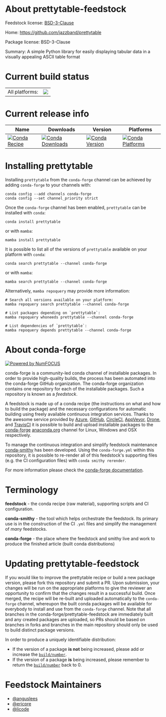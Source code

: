 About prettytable-feedstock
===========================

Feedstock license: [BSD-3-Clause](https://github.com/conda-forge/prettytable-feedstock/blob/main/LICENSE.txt)

Home: https://github.com/jazzband/prettytable

Package license: BSD-3-Clause

Summary: A simple Python library for easily displaying tabular data in a visually appealing ASCII table format

Current build status
====================


<table><tr><td>All platforms:</td>
    <td>
      <a href="https://dev.azure.com/conda-forge/feedstock-builds/_build/latest?definitionId=5960&branchName=main">
        <img src="https://dev.azure.com/conda-forge/feedstock-builds/_apis/build/status/prettytable-feedstock?branchName=main">
      </a>
    </td>
  </tr>
</table>

Current release info
====================

| Name | Downloads | Version | Platforms |
| --- | --- | --- | --- |
| [![Conda Recipe](https://img.shields.io/badge/recipe-prettytable-green.svg)](https://anaconda.org/conda-forge/prettytable) | [![Conda Downloads](https://img.shields.io/conda/dn/conda-forge/prettytable.svg)](https://anaconda.org/conda-forge/prettytable) | [![Conda Version](https://img.shields.io/conda/vn/conda-forge/prettytable.svg)](https://anaconda.org/conda-forge/prettytable) | [![Conda Platforms](https://img.shields.io/conda/pn/conda-forge/prettytable.svg)](https://anaconda.org/conda-forge/prettytable) |

Installing prettytable
======================

Installing `prettytable` from the `conda-forge` channel can be achieved by adding `conda-forge` to your channels with:

```
conda config --add channels conda-forge
conda config --set channel_priority strict
```

Once the `conda-forge` channel has been enabled, `prettytable` can be installed with `conda`:

```
conda install prettytable
```

or with `mamba`:

```
mamba install prettytable
```

It is possible to list all of the versions of `prettytable` available on your platform with `conda`:

```
conda search prettytable --channel conda-forge
```

or with `mamba`:

```
mamba search prettytable --channel conda-forge
```

Alternatively, `mamba repoquery` may provide more information:

```
# Search all versions available on your platform:
mamba repoquery search prettytable --channel conda-forge

# List packages depending on `prettytable`:
mamba repoquery whoneeds prettytable --channel conda-forge

# List dependencies of `prettytable`:
mamba repoquery depends prettytable --channel conda-forge
```


About conda-forge
=================

[![Powered by
NumFOCUS](https://img.shields.io/badge/powered%20by-NumFOCUS-orange.svg?style=flat&colorA=E1523D&colorB=007D8A)](https://numfocus.org)

conda-forge is a community-led conda channel of installable packages.
In order to provide high-quality builds, the process has been automated into the
conda-forge GitHub organization. The conda-forge organization contains one repository
for each of the installable packages. Such a repository is known as a *feedstock*.

A feedstock is made up of a conda recipe (the instructions on what and how to build
the package) and the necessary configurations for automatic building using freely
available continuous integration services. Thanks to the awesome service provided by
[Azure](https://azure.microsoft.com/en-us/services/devops/), [GitHub](https://github.com/),
[CircleCI](https://circleci.com/), [AppVeyor](https://www.appveyor.com/),
[Drone](https://cloud.drone.io/welcome), and [TravisCI](https://travis-ci.com/)
it is possible to build and upload installable packages to the
[conda-forge](https://anaconda.org/conda-forge) [anaconda.org](https://anaconda.org/)
channel for Linux, Windows and OSX respectively.

To manage the continuous integration and simplify feedstock maintenance
[conda-smithy](https://github.com/conda-forge/conda-smithy) has been developed.
Using the ``conda-forge.yml`` within this repository, it is possible to re-render all of
this feedstock's supporting files (e.g. the CI configuration files) with ``conda smithy rerender``.

For more information please check the [conda-forge documentation](https://conda-forge.org/docs/).

Terminology
===========

**feedstock** - the conda recipe (raw material), supporting scripts and CI configuration.

**conda-smithy** - the tool which helps orchestrate the feedstock.
                   Its primary use is in the construction of the CI ``.yml`` files
                   and simplify the management of *many* feedstocks.

**conda-forge** - the place where the feedstock and smithy live and work to
                  produce the finished article (built conda distributions)


Updating prettytable-feedstock
==============================

If you would like to improve the prettytable recipe or build a new
package version, please fork this repository and submit a PR. Upon submission,
your changes will be run on the appropriate platforms to give the reviewer an
opportunity to confirm that the changes result in a successful build. Once
merged, the recipe will be re-built and uploaded automatically to the
`conda-forge` channel, whereupon the built conda packages will be available for
everybody to install and use from the `conda-forge` channel.
Note that all branches in the conda-forge/prettytable-feedstock are
immediately built and any created packages are uploaded, so PRs should be based
on branches in forks and branches in the main repository should only be used to
build distinct package versions.

In order to produce a uniquely identifiable distribution:
 * If the version of a package **is not** being increased, please add or increase
   the [``build/number``](https://docs.conda.io/projects/conda-build/en/latest/resources/define-metadata.html#build-number-and-string).
 * If the version of a package **is** being increased, please remember to return
   the [``build/number``](https://docs.conda.io/projects/conda-build/en/latest/resources/define-metadata.html#build-number-and-string)
   back to 0.

Feedstock Maintainers
=====================

* [@anguslees](https://github.com/anguslees/)
* [@ericpre](https://github.com/ericpre/)
* [@licode](https://github.com/licode/)

